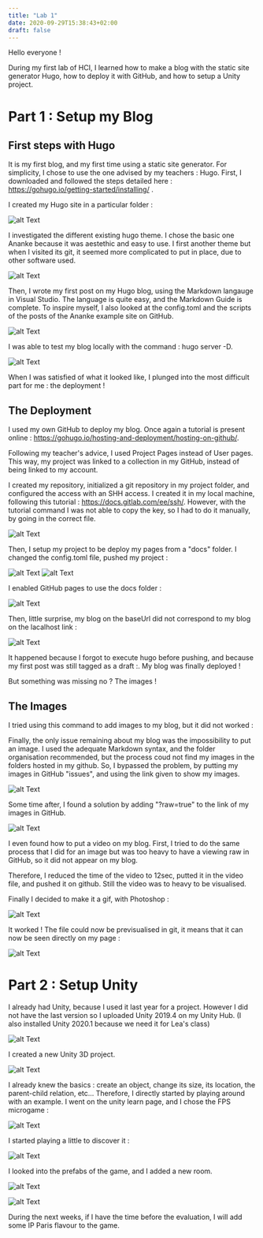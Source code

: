 ```yaml
---
title: "Lab 1"
date: 2020-09-29T15:38:43+02:00
draft: false
---
```


Hello everyone !

During my first lab of HCI, I learned how to make a blog with the static site generator Hugo, how to deploy it with GitHub, and how to setup a Unity project. 

# Part 1 : Setup my Blog 

## First steps with Hugo

It is my first blog, and my first time using a static site generator. 
For simplicity, I chose to use the one advised by my teachers : Hugo. 
First, I downloaded and followed the steps detailed here : https://gohugo.io/getting-started/installing/ .

I created my Hugo site in a particular folder :

![alt Text](https://user-images.githubusercontent.com/71452847/94617856-91475880-02aa-11eb-9285-4a46f4db9500.png "Creation of the site")

I investigated the different existing hugo theme. I chose the basic one Ananke because it was aestethic and easy to use. I first another theme but when I visited its git, it seemed more complicated to put in place, due to other software used.

![alt Text](https://user-images.githubusercontent.com/71452847/94617863-93a9b280-02aa-11eb-9311-f9c935f1fd7d.png "Ananke theme")

Then, I wrote my first post on my Hugo blog, using the Markdown langauge in Visual Studio. 
The language is quite easy, and the Markdown Guide is complete. 
To inspire myself, I also looked at the config.toml and the scripts of the posts of the Ananke example site on GitHub.

![alt Text](https://user-images.githubusercontent.com/71452847/95682644-b01ce780-0be6-11eb-9dfd-7cd1ed071046.png "Config.toml")

I was able to test my blog locally with the command : hugo server -D.

![alt Text](https://user-images.githubusercontent.com/71452847/95682659-ca56c580-0be6-11eb-987e-853bc8b2ab5d.png "Blog first draft")

When I was satisfied of what it looked like, I plunged into the most difficult part for me : the deployment ! 


## The Deployment

I used my own GitHub to deploy my blog. Once again a tutorial is present online : https://gohugo.io/hosting-and-deployment/hosting-on-github/.

Following my teacher's advice, I used Project Pages instead of User pages. This way, my project was linked to a collection in my GitHub, instead of being linked to my account.


I created my repository, initialized a git repository in my project folder, and configured the access with an SHH access. 
I created it in my local machine, following this tutorial : https://docs.gitlab.com/ee/ssh/.
However, with the tutorial command I was not able to copy the key, so I had to do it manually, by going in the correct file. 

![alt Text](https://user-images.githubusercontent.com/71452847/94617959-ba67e900-02aa-11eb-9447-54141d762552.png "Remote git repository")

Then, I setup my project to be deploy my pages from a "docs" folder. 
I changed the config.toml file, pushed my project :

![alt Text](https://user-images.githubusercontent.com/71452847/94617963-bc31ac80-02aa-11eb-8edc-b7d203abfe52.png "Commit")
![alt Text](https://user-images.githubusercontent.com/71452847/94617973-bf2c9d00-02aa-11eb-96d2-d5a50e236255.png "Push")

I enabled GitHub pages to use the docs folder :

![alt Text](https://user-images.githubusercontent.com/71452847/94617978-c0f66080-02aa-11eb-847c-ee6808abe634.png "Docs")

Then, little surprise, my blog on the baseUrl did not correspond to my blog on the lacalhost link :

![alt Text](https://user-images.githubusercontent.com/71452847/94617984-c2278d80-02aa-11eb-843a-74e0c798bf03.png "Execute")

It happened because I forgot to execute hugo before pushing, and because my first post was still tagged as a draft :.
My blog was finally deployed !


But something was missing no ? The images !

## The Images

I tried using this command to add images to my blog, but it did not worked : 

Finally, the only issue remaining about my blog was the impossibility to put an image.
I used the adequate Markdown syntax, and the folder organisation recommended, but the process coud not find my images in the folders hosted in my github.
So, I bypassed the problem, by putting my images in GitHub "issues", and using the link given to show my images.

![alt Text](https://user-images.githubusercontent.com/71452847/95682714-1144bb00-0be7-11eb-8df7-04f18e574e98.png "Issues")

Some time after, I found a solution by adding "?raw=true" to the link of my images in GitHub. 

![alt Text](https://user-images.githubusercontent.com/71452847/95682585-397fea00-0be6-11eb-8d67-1feb51b35d00.png "Images")

I even found how to put a video on my blog. 
First, I tried to do the same process that I did for an image but was too heavy to have a viewing raw in GitHub, so it did not appear on my blog.

Therefore, I reduced the time of the video to 12sec, putted it in the video file, and pushed it on github. Still the video was to heavy to be visualised. 

Finally I decided to make it a gif, with Photoshop :

![alt Text](https://user-images.githubusercontent.com/71452847/95682577-31c04580-0be6-11eb-9e98-034b5e756476.png "Photoshop")

It worked ! The file could now be previsualised in git, it means that it can now be seen directly on my page :

![alt Text]( "Video")



# Part 2 : Setup Unity

I already had Unity, because I used it last year for a project. However I did not have the last version so I uploaded Unity 2019.4 on my Unity Hub. (I also installed Unity 2020.1 because we need it for Lea's class)

![alt Text](https://user-images.githubusercontent.com/71452847/95072832-1d72d900-070c-11eb-8b71-978f17171248.JPG "Installing the new versions")

I created a new Unity 3D project.

![alt Text](https://user-images.githubusercontent.com/71452847/95072753-fa482980-070b-11eb-9dee-05c37cc2484c.JPG "New 3D Project")

I already knew the basics : create an object, change its size, its location, the parent-child relation, etc... Therefore, I directly started by playing around with an example.
I went on the unity learn page, and I chose the FPS microgame :

![alt Text](https://user-images.githubusercontent.com/71452847/95072755-fae0c000-070b-11eb-95f2-53562e6afca3.JPG "FPS Microgame")

I started playing a little to discover it :

![alt Text](https://user-images.githubusercontent.com/71452847/95072758-fb795680-070b-11eb-8dad-ff97d06654a8.png "Playy")

I looked into the prefabs of the game, and I added a new room.

![alt Text](https://user-images.githubusercontent.com/71452847/95072759-fb795680-070b-11eb-8d19-216f305b1d84.png "Prefabs")

![alt Text](https://user-images.githubusercontent.com/71452847/95072750-f9af9300-070b-11eb-9782-ad07664fffb8.png "Room")

During the next weeks, if I have the time before the evaluation, I will add some IP Paris flavour to the game.